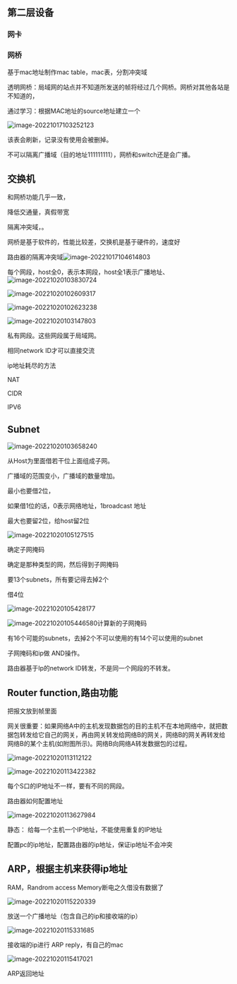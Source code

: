 ## 第二层设备

### 网卡

### 网桥

基于mac地址制作mac table，mac表，分割冲突域

透明网桥：局域网的站点并不知道所发送的帧将经过几个网桥。网桥对其他各站是不知道的，

通过学习：根据MAC地址的source地址建立一个

![image-20221017103252123](weak_7.assets/image-20221017103252123.png)

该表会刷新，记录没有使用会被删掉。

不可以隔离广播域（目的地址111111111），网桥和switch还是会广播。

## 交换机

和网桥功能几乎一致，

降低交通量，真假带宽

隔离冲突域，。

网桥是基于软件的，性能比较差，交换机是基于硬件的，速度好

路由器的隔离冲突域![image-20221017104614803](weak_7.assets/image-20221017104614803.png)

每个网段，host全0，表示本网段，host全1表示广播地址、![image-20221020103830724](weak_7.assets/image-20221020103830724.png)

![image-20221020102609317](weak_7.assets/image-20221020102609317.png)

![image-20221020102623238](weak_7.assets/image-20221020102623238.png)

![image-20221020103147803](weak_7.assets/image-20221020103147803.png)

私有网段。这些网段属于局域网。

相同network ID才可以直接交流

ip地址耗尽的方法

NAT

CIDR

IPV6

## Subnet

![image-20221020103658240](weak_7.assets/image-20221020103658240.png)

从Host为里面借若干位上面组成子网。

广播域的范围变小，广播域的数量增加。

最小也要借2位，

如果借1位的话，0表示网络地址，1broadcast 地址

最大也要留2位，给host留2位

![image-20221020105127515](weak_7.assets/image-20221020105127515.png)

确定子网掩码

确定是那种类型的网，然后得到子网掩码

要13个subnets，所有要记得去掉2个

借4位

![image-20221020105428177](weak_7.assets/image-20221020105428177.png)

![image-20221020105446580](weak_7.assets/image-20221020105446580.png)计算新的子网掩码

有16个可能的subnets，去掉2个不可以使用的有14个可以使用的subnet

子网掩码和ip做 AND操作。

路由器基于Ip的network ID转发，不是同一个网段的不转发。

## Router function,路由功能

把报文放到帧里面

网关很重要：如果网络A中的主机发现数据包的目的主机不在本地网络中，就把数据包转发给它自己的网关，再由网关转发给网络B的网关，网络B的网关再转发给网络B的某个主机(如附图所示)。网络B向网络A转发数据包的过程。

![image-20221020113112122](weak_7.assets/image-20221020113112122.png)

![image-20221020113422382](weak_7.assets/image-20221020113422382-1666236863500-1.png)

每个S口的IP地址不一样，要有不同的网段。

路由器如何配置地址

![image-20221020113627984](weak_7.assets/image-20221020113627984.png)

静态：
给每一个主机一个IP地址，不能使用重复的IP地址

配置pc的ip地址，配置路由器的ip地址，保证ip地址不会冲突

## ARP，根据主机来获得ip地址

RAM，Randrom access  Memory断电之久借没有数据了

![image-20221020115220339](weak_7.assets/image-20221020115220339.png)

放送一个广播地址（包含自己的ip和接收端的ip）

![image-20221020115331685](weak_7.assets/image-20221020115331685.png)

接收端的ip进行 ARP reply，有自己的mac

![image-20221020115417021](weak_7.assets/image-20221020115417021.png)

ARP返回地址
